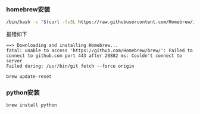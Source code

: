 ### homebrew安装
```bash
/bin/bash -c "$(curl -fsSL https://raw.githubusercontent.com/Homebrew/install/HEAD/install.sh)"
```

报错如下
```shell
==> Downloading and installing Homebrew...
fatal: unable to access 'https://github.com/Homebrew/brew/': Failed to connect to github.com port 443 after 20882 ms: Couldn't connect to server
Failed during: /usr/bin/git fetch --force origin
```

```
brew update-reset
```

### python安装
```bash
brew install python
```

